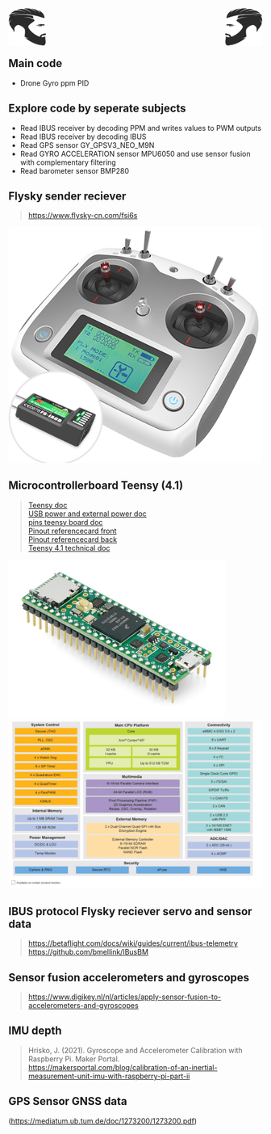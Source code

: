  <img align="left" width="75" height="75" src="image-5.png"> <img align="right" width="75" height="75" src="image-4.png">  
<br/>
<br/><br/>

## Main code
- Drone Gyro ppm PID   

## Explore code by seperate subjects
- Read IBUS receiver by decoding PPM and writes values to PWM outputs   
- Read IBUS receiver by decoding IBUS  
- Read GPS sensor GY_GPSV3_NEO_M9N  
- Read GYRO ACCELERATION sensor MPU6050 and use sensor fusion with complementary filtering  
- Read barometer sensor BMP280  

## Flysky sender reciever
> https://www.flysky-cn.com/fsi6s  

![Flysky FS-i6S sender](image-1.png)  

## Microcontrollerboard Teensy (4.1)
> [Teensy doc](https://www.pjrc.com/teensy/index.html)  
> [USB power and external power doc](https://www.pjrc.com/teensy/external_power.html)  
> [pins teensy board doc](https://www.pjrc.com/store/teensy41.html#pins)  
> [Pinout referencecard front](https://www.pjrc.com/teensy/card11a_rev4_web.pdf)  
> [Pinout referencecard back](https://www.pjrc.com/teensy/card11b_rev4_web.pdf)  
> [Teensy 4.1 technical doc](https://www.pjrc.com/store/teensy41.html)  

![Teensy 4.1](image-3.png)
![Teensy block diagram](image.png)

## IBUS protocol Flysky reciever servo and sensor data
> https://betaflight.com/docs/wiki/guides/current/ibus-telemetry  
> https://github.com/bmellink/IBusBM  

## Sensor fusion accelerometers and gyroscopes
> https://www.digikey.nl/nl/articles/apply-sensor-fusion-to-accelerometers-and-gyroscopes

## IMU depth  
> Hrisko, J. (2021). Gyroscope and Accelerometer Calibration with Raspberry Pi. Maker Portal.  
> https://makersportal.com/blog/calibration-of-an-inertial-measurement-unit-imu-with-raspberry-pi-part-ii  

## GPS Sensor GNSS data
(https://mediatum.ub.tum.de/doc/1273200/1273200.pdf)
